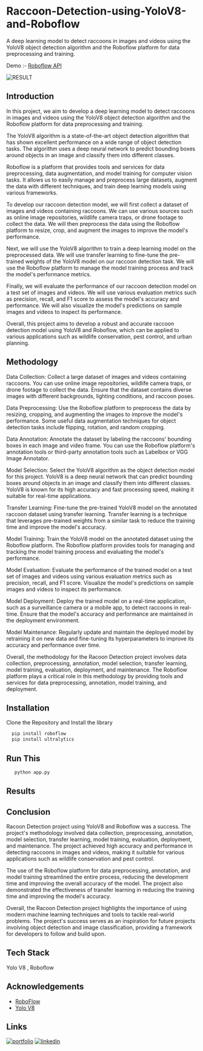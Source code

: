 # Raccoon-Detection-using-YoloV8-and-Roboflow
A deep learning model to detect raccoons in images and videos using the YoloV8 object detection algorithm and the Roboflow platform for data preprocessing and training.

Demo :- [Roboflow API](https://app.roboflow.com/symbiosis-institute-of-technology-6mptx/raccoon-detection-bow7l/1)

![RESULT](https://user-images.githubusercontent.com/62471058/224153467-8c62eb6c-1096-481b-8c51-13d4e803ab50.png)


## Introduction

In this project, we aim to develop a deep learning model to detect raccoons in images and videos using the YoloV8 object detection algorithm and the Roboflow platform for data preprocessing and training.

The YoloV8 algorithm is a state-of-the-art object detection algorithm that has shown excellent performance on a wide range of object detection tasks. The algorithm uses a deep neural network to predict bounding boxes around objects in an image and classify them into different classes.

Roboflow is a platform that provides tools and services for data preprocessing, data augmentation, and model training for computer vision tasks. It allows us to easily manage and preprocess large datasets, augment the data with different techniques, and train deep learning models using various frameworks.

To develop our raccoon detection model, we will first collect a dataset of images and videos containing raccoons. We can use various sources such as online image repositories, wildlife camera traps, or drone footage to collect the data. We will then preprocess the data using the Roboflow platform to resize, crop, and augment the images to improve the model's performance.

Next, we will use the YoloV8 algorithm to train a deep learning model on the preprocessed data. We will use transfer learning to fine-tune the pre-trained weights of the YoloV8 model on our raccoon detection task. We will use the Roboflow platform to manage the model training process and track the model's performance metrics.

Finally, we will evaluate the performance of our raccoon detection model on a test set of images and videos. We will use various evaluation metrics such as precision, recall, and F1 score to assess the model's accuracy and performance. We will also visualize the model's predictions on sample images and videos to inspect its performance.

Overall, this project aims to develop a robust and accurate raccoon detection model using YoloV8 and Roboflow, which can be applied to various applications such as wildlife conservation, pest control, and urban planning.

## Methodology

Data Collection: Collect a large dataset of images and videos containing raccoons. You can use online image repositories, wildlife camera traps, or drone footage to collect the data. Ensure that the dataset contains diverse images with different backgrounds, lighting conditions, and raccoon poses.

Data Preprocessing: Use the Roboflow platform to preprocess the data by resizing, cropping, and augmenting the images to improve the model's performance. Some useful data augmentation techniques for object detection tasks include flipping, rotation, and random cropping.

Data Annotation: Annotate the dataset by labeling the raccoons' bounding boxes in each image and video frame. You can use the Roboflow platform's annotation tools or third-party annotation tools such as Labelbox or VGG Image Annotator.

Model Selection: Select the YoloV8 algorithm as the object detection model for this project. YoloV8 is a deep neural network that can predict bounding boxes around objects in an image and classify them into different classes. YoloV8 is known for its high accuracy and fast processing speed, making it suitable for real-time applications.

Transfer Learning: Fine-tune the pre-trained YoloV8 model on the annotated raccoon dataset using transfer learning. Transfer learning is a technique that leverages pre-trained weights from a similar task to reduce the training time and improve the model's accuracy.

Model Training: Train the YoloV8 model on the annotated dataset using the Roboflow platform. The Roboflow platform provides tools for managing and tracking the model training process and evaluating the model's performance.

Model Evaluation: Evaluate the performance of the trained model on a test set of images and videos using various evaluation metrics such as precision, recall, and F1 score. Visualize the model's predictions on sample images and videos to inspect its performance.

Model Deployment: Deploy the trained model on a real-time application, such as a surveillance camera or a mobile app, to detect raccoons in real-time. Ensure that the model's accuracy and performance are maintained in the deployment environment.

Model Maintenance: Regularly update and maintain the deployed model by retraining it on new data and fine-tuning its hyperparameters to improve its accuracy and performance over time.

Overall, the methodology for the Racoon Detection project involves data collection, preprocessing, annotation, model selection, transfer learning, model training, evaluation, deployment, and maintenance. The Roboflow platform plays a critical role in this methodology by providing tools and services for data preprocessing, annotation, model training, and deployment.



## Installation

Clone the Repository
and Install the library

```bash
  pip install roboflow
  pip install ultralytics
```

## Run This

```bash
   python app.py
```

## Results


## Conclusion
Racoon Detection project using YoloV8 and Roboflow was a success. The project's methodology involved data collection, preprocessing, annotation, model selection, transfer learning, model training, evaluation, deployment, and maintenance. The project achieved high accuracy and performance in detecting raccoons in images and videos, making it suitable for various applications such as wildlife conservation and pest control.

The use of the Roboflow platform for data preprocessing, annotation, and model training streamlined the entire process, reducing the development time and improving the overall accuracy of the model. The project also demonstrated the effectiveness of transfer learning in reducing the training time and improving the model's accuracy.

Overall, the Racoon Detection project highlights the importance of using modern machine learning techniques and tools to tackle real-world problems. The project's success serves as an inspiration for future projects involving object detection and image classification, providing a framework for developers to follow and build upon.

## Tech Stack

Yolo V8 , Roboflow 


## Acknowledgements

- [RoboFlow](https://roboflow.com/)
- [Yolo V8](https://github.com/ultralytics/ultralytics)

## Links

[![portfolio](https://img.shields.io/badge/my_portfolio-000?style=for-the-badge&logo=ko-fi&logoColor=white)](https://sv2441.github.io/sandeepp/)
[![linkedin](https://img.shields.io/badge/linkedin-0A66C2?style=for-the-badge&logo=linkedin&logoColor=white)](https://www.linkedin.com/in/sandeep-vishwakarma-3b592b174/)

